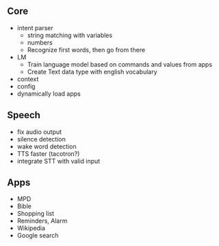 ## Core
* intent parser
   * string matching with variables
   * numbers
   * Recognize first words, then go from there
* LM
  * Train language model based on commands and values from apps
  * Create Text data type with english vocabulary
* context
* config
* dynamically load apps

## Speech
* fix audio output
* silence detection
* wake word detection
* TTS faster (tacotron?)
* integrate STT with valid input

## Apps
* MPD
* Bible
* Shopping list
* Reminders, Alarm
* Wikipedia
* Google search

